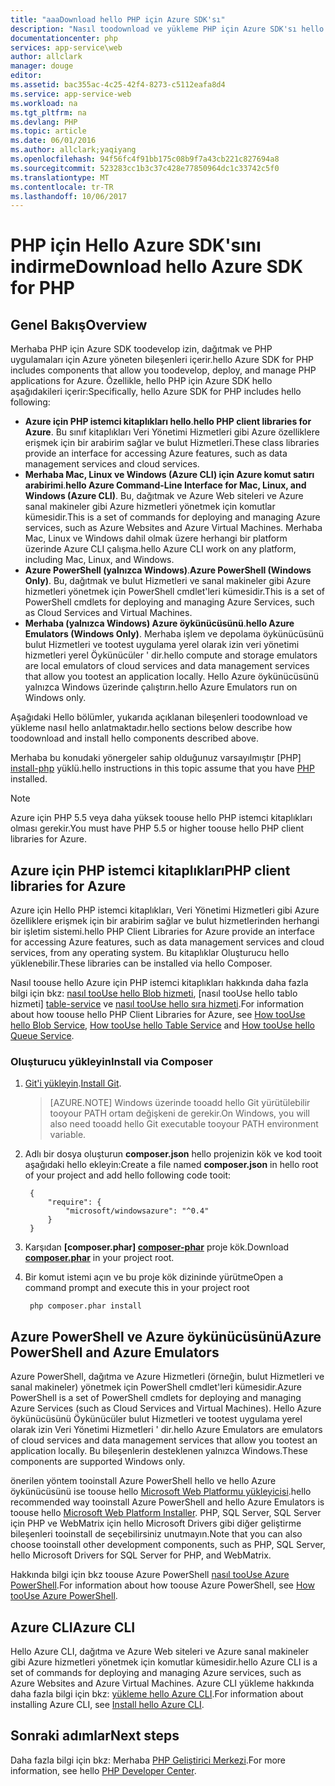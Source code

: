 ```yaml
---
title: "aaaDownload hello PHP için Azure SDK'sı"
description: "Nasıl toodownload ve yükleme PHP için Azure SDK'sı hello öğrenin."
documentationcenter: php
services: app-service\web
author: allclark
manager: douge
editor: 
ms.assetid: bac355ac-4c25-42f4-8273-c5112eafa8d4
ms.service: app-service-web
ms.workload: na
ms.tgt_pltfrm: na
ms.devlang: PHP
ms.topic: article
ms.date: 06/01/2016
ms.author: allclark;yaqiyang
ms.openlocfilehash: 94f56fc4f91bb175c08b9f7a43cb221c827694a8
ms.sourcegitcommit: 523283cc1b3c37c428e77850964dc1c33742c5f0
ms.translationtype: MT
ms.contentlocale: tr-TR
ms.lasthandoff: 10/06/2017
---
```

# <a name="download-hello-azure-sdk-for-php"></a><span data-ttu-id="a3506-103">PHP için Hello Azure SDK'sını indirme</span><span class="sxs-lookup"><span data-stu-id="a3506-103">Download hello Azure SDK for PHP</span></span>
## <a name="overview"></a><span data-ttu-id="a3506-104">Genel Bakış</span><span class="sxs-lookup"><span data-stu-id="a3506-104">Overview</span></span>
<span data-ttu-id="a3506-105">Merhaba PHP için Azure SDK toodevelop izin, dağıtmak ve PHP uygulamaları için Azure yöneten bileşenleri içerir.</span><span class="sxs-lookup"><span data-stu-id="a3506-105">hello Azure SDK for PHP includes components that allow you toodevelop, deploy, and manage PHP applications for Azure.</span></span> <span data-ttu-id="a3506-106">Özellikle, hello PHP için Azure SDK hello aşağıdakileri içerir:</span><span class="sxs-lookup"><span data-stu-id="a3506-106">Specifically, hello Azure SDK for PHP includes hello following:</span></span>

* <span data-ttu-id="a3506-107">**Azure için PHP istemci kitaplıkları hello**.</span><span class="sxs-lookup"><span data-stu-id="a3506-107">**hello PHP client libraries for Azure**.</span></span> <span data-ttu-id="a3506-108">Bu sınıf kitaplıkları Veri Yönetimi Hizmetleri gibi Azure özelliklere erişmek için bir arabirim sağlar ve bulut Hizmetleri.</span><span class="sxs-lookup"><span data-stu-id="a3506-108">These class libraries provide an interface for accessing Azure features, such as data management services and cloud services.</span></span>  
* <span data-ttu-id="a3506-109">**Merhaba Mac, Linux ve Windows (Azure CLI) için Azure komut satırı arabirimi**.</span><span class="sxs-lookup"><span data-stu-id="a3506-109">**hello Azure Command-Line Interface for Mac, Linux, and Windows (Azure CLI)**.</span></span> <span data-ttu-id="a3506-110">Bu, dağıtmak ve Azure Web siteleri ve Azure sanal makineler gibi Azure hizmetleri yönetmek için komutlar kümesidir.</span><span class="sxs-lookup"><span data-stu-id="a3506-110">This is a set of commands for deploying and managing Azure services, such as Azure Websites and Azure Virtual Machines.</span></span> <span data-ttu-id="a3506-111">Merhaba Mac, Linux ve Windows dahil olmak üzere herhangi bir platform üzerinde Azure CLI çalışma.</span><span class="sxs-lookup"><span data-stu-id="a3506-111">hello Azure CLI work on any platform, including Mac, Linux, and Windows.</span></span>
* <span data-ttu-id="a3506-112">**Azure PowerShell (yalnızca Windows)**.</span><span class="sxs-lookup"><span data-stu-id="a3506-112">**Azure PowerShell (Windows Only)**.</span></span> <span data-ttu-id="a3506-113">Bu, dağıtmak ve bulut Hizmetleri ve sanal makineler gibi Azure hizmetleri yönetmek için PowerShell cmdlet'leri kümesidir.</span><span class="sxs-lookup"><span data-stu-id="a3506-113">This is a set of PowerShell cmdlets for deploying and managing Azure Services, such as Cloud Services and Virtual Machines.</span></span>
* <span data-ttu-id="a3506-114">**Merhaba (yalnızca Windows) Azure öykünücüsünü**.</span><span class="sxs-lookup"><span data-stu-id="a3506-114">**hello Azure Emulators (Windows Only)**.</span></span> <span data-ttu-id="a3506-115">Merhaba işlem ve depolama öykünücüsünü bulut Hizmetleri ve tootest uygulama yerel olarak izin veri yönetimi hizmetleri yerel Öykünücüler ' dir.</span><span class="sxs-lookup"><span data-stu-id="a3506-115">hello compute and storage emulators are local emulators of cloud services and data management services that allow you tootest an application locally.</span></span> <span data-ttu-id="a3506-116">Hello Azure öykünücüsünü yalnızca Windows üzerinde çalıştırın.</span><span class="sxs-lookup"><span data-stu-id="a3506-116">hello Azure Emulators run on Windows only.</span></span>

<span data-ttu-id="a3506-117">Aşağıdaki Hello bölümler, yukarıda açıklanan bileşenleri toodownload ve yükleme nasıl hello anlatmaktadır.</span><span class="sxs-lookup"><span data-stu-id="a3506-117">hello sections below describe how toodownload and install hello components described above.</span></span>

<span data-ttu-id="a3506-118">Merhaba bu konudaki yönergeler sahip olduğunuz varsayılmıştır [PHP] [ install-php] yüklü.</span><span class="sxs-lookup"><span data-stu-id="a3506-118">hello instructions in this topic assume that you have [PHP][install-php] installed.</span></span>

> [!NOTE]
> <span data-ttu-id="a3506-119">Azure için PHP 5.5 veya daha yüksek toouse hello PHP istemci kitaplıkları olması gerekir.</span><span class="sxs-lookup"><span data-stu-id="a3506-119">You must have PHP 5.5 or higher toouse hello PHP client libraries for Azure.</span></span>
> 
> 

## <a name="php-client-libraries-for-azure"></a><span data-ttu-id="a3506-120">Azure için PHP istemci kitaplıkları</span><span class="sxs-lookup"><span data-stu-id="a3506-120">PHP client libraries for Azure</span></span>
<span data-ttu-id="a3506-121">Azure için Hello PHP istemci kitaplıkları, Veri Yönetimi Hizmetleri gibi Azure özelliklere erişmek için bir arabirim sağlar ve bulut hizmetlerinden herhangi bir işletim sistemi.</span><span class="sxs-lookup"><span data-stu-id="a3506-121">hello PHP Client Libraries for Azure provide an interface for accessing Azure features, such as data management services and cloud services, from any operating system.</span></span> <span data-ttu-id="a3506-122">Bu kitaplıklar Oluşturucu hello yüklenebilir.</span><span class="sxs-lookup"><span data-stu-id="a3506-122">These libraries can be installed via hello Composer.</span></span>

<span data-ttu-id="a3506-123">Nasıl toouse hello Azure için PHP istemci kitaplıkları hakkında daha fazla bilgi için bkz: [nasıl tooUse hello Blob hizmeti][blob-service], [nasıl tooUse hello tablo hizmeti] [ table-service] ve [nasıl tooUse hello sıra hizmeti][queue-service].</span><span class="sxs-lookup"><span data-stu-id="a3506-123">For information about how toouse hello PHP Client Libraries for Azure, see [How tooUse hello Blob Service][blob-service], [How tooUse hello Table Service][table-service] and [How tooUse hello Queue Service][queue-service].</span></span>

### <a name="install-via-composer"></a><span data-ttu-id="a3506-124">Oluşturucu yükleyin</span><span class="sxs-lookup"><span data-stu-id="a3506-124">Install via Composer</span></span>
1. <span data-ttu-id="a3506-125">[Git'i yükleyin][install-git].</span><span class="sxs-lookup"><span data-stu-id="a3506-125">[Install Git][install-git].</span></span>

    > [AZURE.NOTE] <span data-ttu-id="a3506-126">Windows üzerinde tooadd hello Git yürütülebilir tooyour PATH ortam değişkeni de gerekir.</span><span class="sxs-lookup"><span data-stu-id="a3506-126">On Windows, you will also need tooadd hello Git executable tooyour PATH environment variable.</span></span>

1. <span data-ttu-id="a3506-127">Adlı bir dosya oluşturun **composer.json** hello projenizin kök ve kod tooit aşağıdaki hello ekleyin:</span><span class="sxs-lookup"><span data-stu-id="a3506-127">Create a file named **composer.json** in hello root of your project and add hello following code tooit:</span></span>
   
        {
            "require": {
                "microsoft/windowsazure": "^0.4"
            }
        }
2. <span data-ttu-id="a3506-128">Karşıdan  **[composer.phar] [ composer-phar]**  proje kök.</span><span class="sxs-lookup"><span data-stu-id="a3506-128">Download **[composer.phar][composer-phar]** in your project root.</span></span>
3. <span data-ttu-id="a3506-129">Bir komut istemi açın ve bu proje kök dizininde yürütme</span><span class="sxs-lookup"><span data-stu-id="a3506-129">Open a command prompt and execute this in your project root</span></span>
   
        php composer.phar install

## <a name="azure-powershell-and-azure-emulators"></a><span data-ttu-id="a3506-130">Azure PowerShell ve Azure öykünücüsünü</span><span class="sxs-lookup"><span data-stu-id="a3506-130">Azure PowerShell and Azure Emulators</span></span>
<span data-ttu-id="a3506-131">Azure PowerShell, dağıtma ve Azure Hizmetleri (örneğin, bulut Hizmetleri ve sanal makineler) yönetmek için PowerShell cmdlet'leri kümesidir.</span><span class="sxs-lookup"><span data-stu-id="a3506-131">Azure PowerShell is a set of PowerShell cmdlets for deploying and managing Azure Services (such as Cloud Services and Virtual Machines).</span></span> <span data-ttu-id="a3506-132">Hello Azure öykünücüsünü Öykünücüler bulut Hizmetleri ve tootest uygulama yerel olarak izin Veri Yönetimi Hizmetleri ' dir.</span><span class="sxs-lookup"><span data-stu-id="a3506-132">hello Azure Emulators are emulators of cloud services and data management services that allow you tootest an application locally.</span></span> <span data-ttu-id="a3506-133">Bu bileşenlerin desteklenen yalnızca Windows.</span><span class="sxs-lookup"><span data-stu-id="a3506-133">These components are supported Windows only.</span></span>

<span data-ttu-id="a3506-134">önerilen yöntem tooinstall Azure PowerShell hello ve hello Azure öykünücüsünü ise toouse hello [Microsoft Web Platformu yükleyicisi][download-wpi].</span><span class="sxs-lookup"><span data-stu-id="a3506-134">hello recommended way tooinstall Azure PowerShell and hello Azure Emulators is toouse hello [Microsoft Web Platform Installer][download-wpi].</span></span> <span data-ttu-id="a3506-135">PHP, SQL Server, SQL Server için PHP ve WebMatrix için hello Microsoft Drivers gibi diğer geliştirme bileşenleri tooinstall de seçebilirsiniz unutmayın.</span><span class="sxs-lookup"><span data-stu-id="a3506-135">Note that you can also choose tooinstall other development components, such as PHP, SQL Server, hello Microsoft Drivers for SQL Server for PHP, and WebMatrix.</span></span>

<span data-ttu-id="a3506-136">Hakkında bilgi için bkz toouse Azure PowerShell [nasıl tooUse Azure PowerShell][powershell-tools].</span><span class="sxs-lookup"><span data-stu-id="a3506-136">For information about how toouse Azure PowerShell, see [How tooUse Azure PowerShell][powershell-tools].</span></span>

## <a name="azure-cli"></a><span data-ttu-id="a3506-137">Azure CLI</span><span class="sxs-lookup"><span data-stu-id="a3506-137">Azure CLI</span></span>
<span data-ttu-id="a3506-138">Hello Azure CLI, dağıtma ve Azure Web siteleri ve Azure sanal makineler gibi Azure hizmetleri yönetmek için komutlar kümesidir.</span><span class="sxs-lookup"><span data-stu-id="a3506-138">hello Azure CLI is a set of commands for deploying and managing Azure services, such as Azure Websites and Azure Virtual Machines.</span></span> <span data-ttu-id="a3506-139">Azure CLI yükleme hakkında daha fazla bilgi için bkz: [yükleme hello Azure CLI](cli-install-nodejs.md).</span><span class="sxs-lookup"><span data-stu-id="a3506-139">For information about installing Azure CLI, see [Install hello Azure CLI](cli-install-nodejs.md).</span></span>

## <a name="next-steps"></a><span data-ttu-id="a3506-140">Sonraki adımlar</span><span class="sxs-lookup"><span data-stu-id="a3506-140">Next steps</span></span>
<span data-ttu-id="a3506-141">Daha fazla bilgi için bkz: Merhaba [PHP Geliştirici Merkezi](/develop/php/).</span><span class="sxs-lookup"><span data-stu-id="a3506-141">For more information, see hello [PHP Developer Center](/develop/php/).</span></span>

[install-php]: http://www.php.net/manual/en/install.php
[composer-github]: https://github.com/composer/composer
[composer-phar]: http://getcomposer.org/composer.phar
[nodejs-org]: http://nodejs.org/
[install-node-linux]: https://github.com/joyent/node/wiki/Installing-Node.js-via-package-manager
[download-wpi]: http://go.microsoft.com/fwlink/?LinkId=253447
[mac-installer]: http://go.microsoft.com/fwlink/?LinkId=252249
[blob-service]: http://go.microsoft.com/fwlink/?LinkId=252714
[table-service]: http://go.microsoft.com/fwlink/?LinkId=252715
[queue-service]: http://go.microsoft.com/fwlink/?LinkId=252716
[azure cli]: http://go.microsoft.com/fwlink/?LinkId=252717
[powershell-tools]: http://go.microsoft.com/fwlink/?LinkId=252718
[php-sdk-github]: http://go.microsoft.com/fwlink/?LinkId=252719
[install-git]: http://git-scm.com/book/en/Getting-Started-Installing-Git
